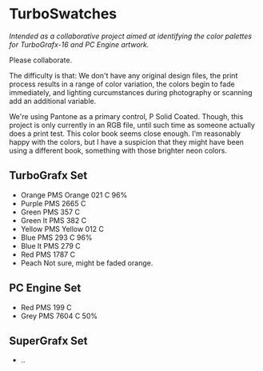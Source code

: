 # TurboSwatches
_Intended as a collaborative project aimed at identifying the color palettes for TurboGrafx-16 and PC Engine artwork._

Please collaborate.

The difficulty is that: We don't have any original design files, the print process results in a range of color variation, the colors begin to fade immediately, and lighting curcumstances during photography or scanning add an additional variable.

We're using Pantone as a primary control, P Solid Coated. Though, this project is only currently in an RGB file, until such time as someone actually does a print test.
This color book seems close enough. I'm reasonably happy with the colors, but I have a suspicion that they might have been using a different book, something with those brighter neon colors.

## TurboGrafx Set
* Orange   PMS Orange 021 C 96%
* Purple   PMS 2665 C
* Green    PMS 357 C
* Green lt PMS 382 C
* Yellow   PMS Yellow 012 C
* Blue     PMS 293 C 96%
* Blue lt  PMS 279 C
* Red      PMS 1787 C
* Peach    Not sure, might be faded orange.

## PC Engine Set
* Red      PMS 199 C
* Grey     PMS 7604 C 50%

## SuperGrafx Set
* ..
